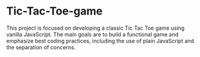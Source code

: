 # Tic-Tac-Toe-game
This project is focused on developing a classic Tic Tac Toe game using vanilla JavaScript. The main goals are to build a functional game and emphasize best coding practices, including the use of plain JavaScript and the separation of concerns.

